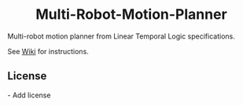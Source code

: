 <h1 align="center"> Multi-Robot-Motion-Planner</h1>

Multi-robot motion planner from Linear Temporal Logic specifications.

See [Wiki](https://github.com/rcpsl/Multirobot-Motion-Planner/wiki) for instructions. 

<h2> License </h2>
- Add license
